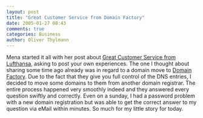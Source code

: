 ```yaml
---
layout: post
title: "Great Customer Service from Domain Factory"
date: 2005-01-27 08:43
comments: true
categories: Business
author: Oliver Thylmann
---
```



Mena started it all with her post about [Great Customer Service from Lufthansa](http://www.sixapart.com/corner/archives/2005/01/great_customer.shtml), asking to post your own experiences. The one I thought about sharing some time ago already was in regard to a domain move to [Domain Factory](http://www.domain-factory.de/). Due to the fact that they give you full control of the DNS entries, I decided to move some domains to them from another domain registrar. The entire process happened very smoothly indeed and they answered every question swiftly and correctly. Even on a sunday, I had a password problem with a new domain registration but was able to get the correct answer to my question via eMail within minutes. So much for my little story for today.


